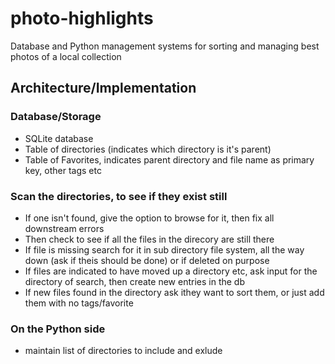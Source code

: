 # photo-highlights
Database and Python management systems for sorting and managing best photos of a local collection


## Architecture/Implementation
### Database/Storage
- SQLite database
- Table of directories (indicates which directory is it's parent)
- Table of Favorites, indicates parent directory and file name as primary key, other tags etc

### Scan the directories, to see if they exist still
- If one isn't found, give the option to browse for it, then fix all downstream errors
- Then check to see if all the files in the direcory are still there
- If file is missing search for it in sub directory file system, all the way down (ask if theis should be done) or if deleted on purpose
- If files are indicated to have moved up a directory etc, ask input for the directory of search, then create new entries in the db
- If new files found in the directory ask ithey want to sort them, or just add them with no tags/favorite

### On the Python side
- maintain list of directories to include and exlude
